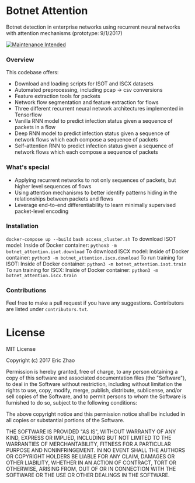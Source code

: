 # Botnet Attention
Botnet detection in enterprise networks using recurrent neural networks with attention mechanisms (prototype: 9/1/2017)

[![Maintenance Intended](http://maintained.tech/badge.svg)](http://maintained.tech/)

### Overview
This codebase offers:
* Download and loading scripts for ISOT and ISCX datasets
* Automated preprocessing, including pcap -> csv conversions
* Feature extraction tools for packets
* Network flow segmentation and feature extraction for flows
* Three different recurrent neural network architectures implemented in Tensorflow
* Vanilla RNN model to predict infection status given a sequence of packets in a flow
* Deep RNN model to predict infection status given a sequence of network flows which each
compose a sequence of packets
* Self-attention RNN to predict infection status given a sequence of network flows which each
compose a sequence of packets

### What's special
* Applying recurrent networks to not only sequences of packets, but higher level sequences of flows
* Using attention mechanisms to better identify patterns hiding in the relationships between packets and flows
* Leverage end-to-end differentiability to learn minimally supervised packet-level encoding

### Installation
`docker-compose up --build`
`bash access_cluster.sh`
To download ISOT model:
Inside of Docker container: `python3 -m botnet_attention.isot.download`
To download ISCX model:
Inside of Docker container: `python3 -m botnet_attention.iscx.download`
To run training for ISOT:
Inside of Docker container: `python3 -m botnet_attention.isot.train`
To run training for ISCX:
Inside of Docker container: `python3 -m botnet_attention.iscx.train`

### Contributions
Feel free to make a pull request if you have any suggestions.
Contributors are listed under `contributors.txt`.

# License
MIT License

Copyright (c) 2017 Eric Zhao

Permission is hereby granted, free of charge, to any person obtaining a copy
of this software and associated documentation files (the "Software"), to deal
in the Software without restriction, including without limitation the rights
to use, copy, modify, merge, publish, distribute, sublicense, and/or sell
copies of the Software, and to permit persons to whom the Software is
furnished to do so, subject to the following conditions:

The above copyright notice and this permission notice shall be included in all
copies or substantial portions of the Software.

THE SOFTWARE IS PROVIDED "AS IS", WITHOUT WARRANTY OF ANY KIND, EXPRESS OR
IMPLIED, INCLUDING BUT NOT LIMITED TO THE WARRANTIES OF MERCHANTABILITY,
FITNESS FOR A PARTICULAR PURPOSE AND NONINFRINGEMENT. IN NO EVENT SHALL THE
AUTHORS OR COPYRIGHT HOLDERS BE LIABLE FOR ANY CLAIM, DAMAGES OR OTHER
LIABILITY, WHETHER IN AN ACTION OF CONTRACT, TORT OR OTHERWISE, ARISING FROM,
OUT OF OR IN CONNECTION WITH THE SOFTWARE OR THE USE OR OTHER DEALINGS IN THE
SOFTWARE.

